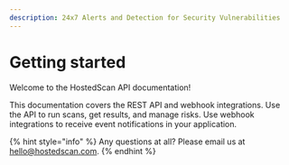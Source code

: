 ```yaml
---
description: 24x7 Alerts and Detection for Security Vulnerabilities
---
```


# Getting started

Welcome to the HostedScan API documentation!

This documentation covers the REST API and webhook integrations. Use the API to run scans, get results, and manage risks. Use webhook integrations to receive event notifications in your application.



{% hint style="info" %}
Any questions at all? Please email us at [hello@hostedscan.com](mailto:hello@hostedscan.com).
{% endhint %}



